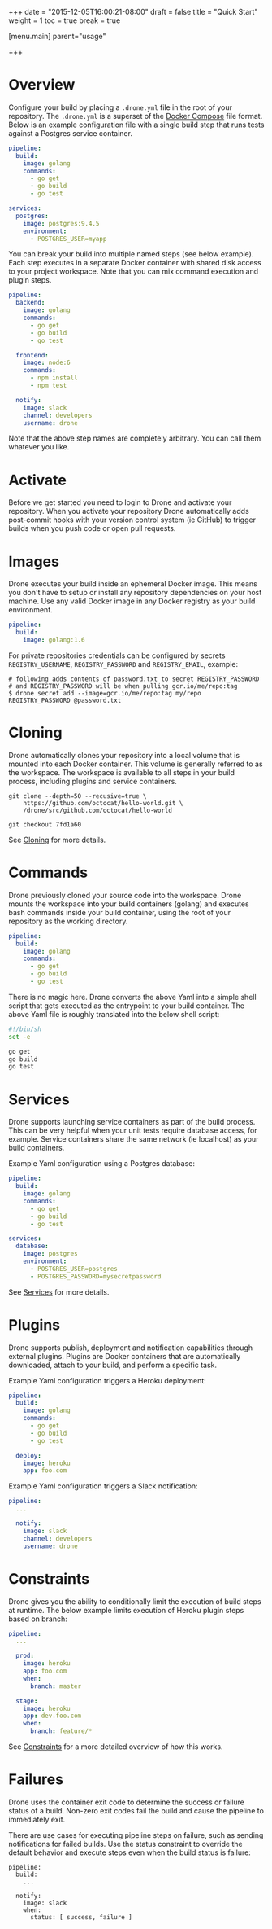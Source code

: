 +++
date = "2015-12-05T16:00:21-08:00"
draft = false
title = "Quick Start"
weight = 1
toc = true
break = true

[menu.main]
	parent="usage"

+++

# Overview

Configure your build by placing a `.drone.yml` file in the root of your repository. The `.drone.yml` is a superset of the [Docker Compose](https://docs.docker.com/compose/) file format. Below is an example configuration file with a single build step that runs tests against a Postgres service container.

```yaml
pipeline:
  build:
    image: golang
    commands:
      - go get
      - go build
      - go test

services:
  postgres:
    image: postgres:9.4.5
    environment:
      - POSTGRES_USER=myapp
```

You can break your build into multiple named steps (see below example). Each step executes in a separate Docker container with shared disk access to your project workspace. Note that you can mix command execution and plugin steps.

```yaml
pipeline:
  backend:
    image: golang
    commands:
      - go get
      - go build
      - go test

  frontend:
    image: node:6
    commands:
      - npm install
      - npm test

  notify:
    image: slack
    channel: developers
    username: drone
```

Note that the above step names are completely arbitrary. You can call them whatever you like.

# Activate

Before we get started you need to login to Drone and activate your repository. When you activate your repository Drone automatically adds post-commit hooks with your version control system (ie GitHub) to trigger builds when you push code or open pull requests.

# Images

Drone executes your build inside an ephemeral Docker image. This means you don't have to setup or install any repository dependencies on your host machine. Use any valid Docker image in any Docker registry as your build environment.

```yaml
pipeline:
  build:
    image: golang:1.6
```

For private repositories credentials can be configured by secrets
`REGISTRY_USERNAME`, `REGISTRY_PASSWORD` and `REGISTRY_EMAIL`, example:

```
# following adds contents of password.txt to secret REGISTRY_PASSWORD
# and REGISTRY_PASSWORD will be when pulling gcr.io/me/repo:tag
$ drone secret add --image=gcr.io/me/repo:tag my/repo REGISTRY_PASSWORD @password.txt
```

# Cloning

Drone automatically clones your repository into a local volume that is mounted into each Docker container. This volume is generally referred to as the workspace. The workspace is available to all steps in your build process, including plugins and service containers.

```
git clone --depth=50 --recusive=true \
    https://github.com/octocat/hello-world.git \
    /drone/src/github.com/octocat/hello-world

git checkout 7fd1a60
```

See [Cloning](../cloning) for more details.

# Commands

Drone previously cloned your source code into the workspace. Drone mounts the workspace into your build containers (golang) and executes bash commands inside your build container, using the root of your repository as the working directory.

```yaml
pipeline:
  build:
    image: golang
    commands:
      - go get
      - go build
      - go test
```

There is no magic here. Drone converts the above Yaml into a simple shell script that gets executed as the entrypoint to your build container. The above Yaml file is roughly translated into the below shell script:

```sh
#!/bin/sh
set -e

go get
go build
go test
```

# Services

Drone supports launching service containers as part of the build process. This can be very helpful when your unit tests require database access, for example. Service containers share the same network (ie localhost) as your build containers.

Example Yaml configuration using a Postgres database:

```yaml
pipeline:
  build:
    image: golang
    commands:
      - go get
      - go build
      - go test

services:
  database:
    image: postgres
    environment:
      - POSTGRES_USER=postgres
      - POSTGRES_PASSWORD=mysecretpassword
```

See [Services](../services) for more details.

# Plugins

Drone supports publish, deployment and notification capabilities through external plugins. Plugins are Docker containers that are automatically downloaded, attach to your build, and perform a specific task.

Example Yaml configuration triggers a Heroku deployment:

```yaml
pipeline:
  build:
    image: golang
    commands:
      - go get
      - go build
      - go test

  deploy:
    image: heroku
    app: foo.com
```

Example Yaml configuration triggers a Slack notification:

```yaml
pipeline:
  ...

  notify:
    image: slack
    channel: developers
    username: drone
```

# Constraints

Drone gives you the ability to conditionally limit the execution of build steps at runtime. The below example limits execution of Heroku plugin steps based on branch:

```yaml
pipeline:
  ...

  prod:
    image: heroku
    app: foo.com
    when:
      branch: master

  stage:
    image: heroku
    app: dev.foo.com
    when:
      branch: feature/*
```

See [Constraints](../constraints) for a more detailed overview of how this works.

# Failures

Drone uses the container exit code to determine the success or failure status of a build. Non-zero exit codes fail the build and cause the pipeline to immediately exit.

There are use cases for executing pipeline steps on failure, such as sending notifications for failed builds. Use the status constraint to override the default behavior and execute steps even when the build status is failure:

```
pipeline:
  build:
    ...

  notify:
    image: slack
    when:
      status: [ success, failure ]
```
